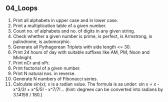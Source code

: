 ## 04_Loops
1. Print all alphabets in upper case and in lower case.
2. Print a multiplication table of a given number.
3. Count no. of alphabets and no. of digits in any given string.
4. Check whether a given number is prime, is perfect, is Armstrong, is palindrome, is automorphic.
5. Generate all Pythagorean Triplets with side length <= 30.
6. Print 24 hours of day with suitable suffixes like AM, PM, Noon and Midnight.
7. Print nCr and nPr.
8. Print factorial of a given number.
9. Print N natural nos. in reverse.
10. Generate N numbers of Fibonacci series.
11. Calculate sin(x); x is a radian value. The formula is as under:
sin⁡ x = x - x^3/3! + x^5/5! - x^7/7!… (hint: degrees can be converted into radians by 3.14159 / 180.)

